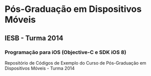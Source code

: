 # Pós-Graduação em Dispositivos Móveis
## IESB - Turma 2014
### Programação para iOS (Objective-C e SDK iOS 8)
Repositório de Códigos de Exemplo do Curso de Pós-Graduação em Dispositivos Móveis - Turma 2014
